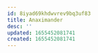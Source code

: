 ```yaml
---
id: 8iyad69khdwvrev9bq3uf83
title: Anaximander
desc: ''
updated: 1655452081741
created: 1655452081741
---
```


